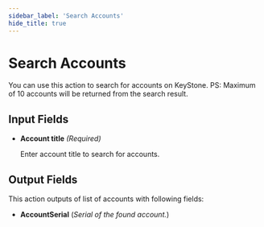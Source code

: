 ```yaml
---
sidebar_label: 'Search Accounts'
hide_title: true
---
```


# Search Accounts

You can use this action to search for accounts on KeyStone.
PS: Maximum of 10 accounts will be returned from the search result.


## Input Fields

- **Account title** *(Required)*

  Enter account title to search for accounts.


## Output Fields

This action outputs of list of accounts with following fields:

- **AccountSerial** (*Serial of the found account.*)